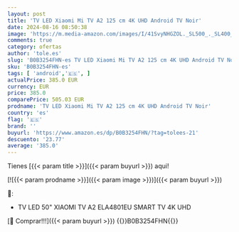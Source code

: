 ```yaml
---
layout: post
title: 'TV LED Xiaomi Mi TV A2 125 cm 4K UHD Android TV Noir'
date: 2024-08-16 08:50:38
image: 'https://m.media-amazon.com/images/I/41SvyNHGZOL._SL500_._SL400_.jpg'
comments: true
category: ofertas
author: 'tole.es'
slug: 'B0B3254FHN-es TV LED Xiaomi Mi TV A2 125 cm 4K UHD Android TV Noir'
sku: 'B0B3254FHN-es'
tags: [ 'android','🇪🇸', ]
actualPrice: 385.0 EUR
currency: EUR
price: 385.0
comparePrice: 505.03 EUR
prodname: 'TV LED Xiaomi Mi TV A2 125 cm 4K UHD Android TV Noir'
country: 'es'
flag: '🇪🇸'
brand: ''
buyurl: 'https://www.amazon.es/dp/B0B3254FHN/?tag=tolees-21'
descuento: '23.77'
average: '385.0'
---
```


Tienes [{{< param title >}}]({{< param buyurl >}}) aqui!

[![{{< param prodname >}}]({{< param image >}})]({{< param buyurl >}})

🔎:

- TV LED 50" XIAOMI TV A2 ELA4801EU SMART TV 4K UHD

[🛒 Comprar!!!]({{< param buyurl >}})
{{<world>}}B0B3254FHN{{</world>}}
